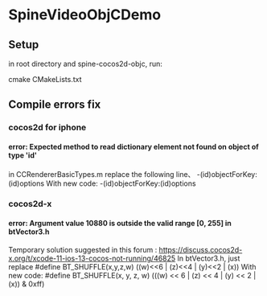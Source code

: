 # SpineVideoObjCDemo


## Setup
in root directory and spine-cocos2d-objc, run:

  cmake CMakeLists.txt
  
## Compile errors fix
### cocos2d for iphone
#### error: Expected method to read dictionary element not found on object of type 'id<NSCopying>'
in CCRendererBasicTypes.m
replace the following line、
  -(id)objectForKey:(id<NSCopying>)options
With new code:
  -(id)objectForKey:(id)options

### cocos2d-x
#### error:  Argument value 10880 is outside the valid range [0, 255]   in  btVector3.h
Temporary solution suggested in this forum : https://discuss.cocos2d-x.org/t/xcode-11-ios-13-cocos-not-running/46825
In btVector3.h, just replace
#define BT_SHUFFLE(x,y,z,w) ((w)<<6 | (z)<<4 | (y)<<2 | (x))
With new code:
#define BT_SHUFFLE(x, y, z, w) (((w) << 6 | (z) << 4 | (y) << 2 | (x)) & 0xff)
